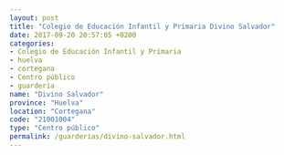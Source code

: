 ```yaml
---
layout: post
title: "Colegio de Educación Infantil y Primaria Divino Salvador"
date: 2017-09-20 20:57:05 +0200
categories:
- Colegio de Educación Infantil y Primaria
- huelva
- cortegana
- Centro público
- guarderia
name: "Divino Salvador"
province: "Huelva"
location: "Cortegana"
code: "21001004"
type: "Centro público"
permalink: /guarderias/divino-salvador.html
---
```

